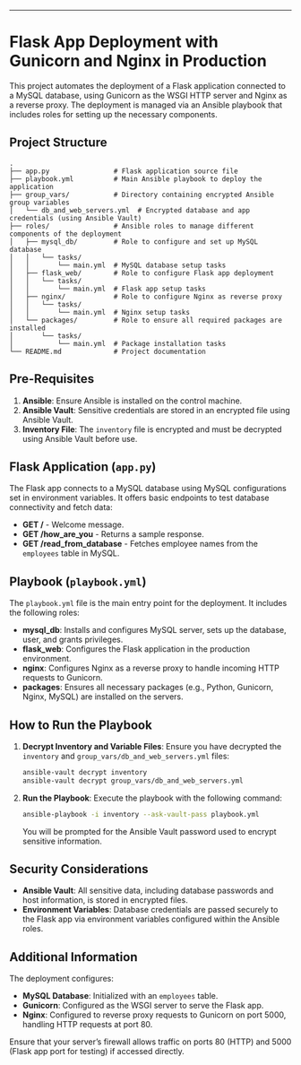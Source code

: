 ---

# Flask App Deployment with Gunicorn and Nginx in Production

This project automates the deployment of a Flask application connected to a MySQL database, using Gunicorn as the WSGI HTTP server and Nginx as a reverse proxy. The deployment is managed via an Ansible playbook that includes roles for setting up the necessary components.

## Project Structure

```plaintext
.
├── app.py                # Flask application source file
├── playbook.yml          # Main Ansible playbook to deploy the application
├── group_vars/           # Directory containing encrypted Ansible group variables
│   └── db_and_web_servers.yml  # Encrypted database and app credentials (using Ansible Vault)
├── roles/                # Ansible roles to manage different components of the deployment
│   ├── mysql_db/         # Role to configure and set up MySQL database
│   │   └── tasks/
│   │       └── main.yml  # MySQL database setup tasks
│   ├── flask_web/        # Role to configure Flask app deployment
│   │   └── tasks/
│   │       └── main.yml  # Flask app setup tasks
│   ├── nginx/            # Role to configure Nginx as reverse proxy
│   │   └── tasks/
│   │       └── main.yml  # Nginx setup tasks
│   └── packages/         # Role to ensure all required packages are installed
│       └── tasks/
│           └── main.yml  # Package installation tasks
└── README.md             # Project documentation
```

## Pre-Requisites

1. **Ansible**: Ensure Ansible is installed on the control machine.
2. **Ansible Vault**: Sensitive credentials are stored in an encrypted file using Ansible Vault.
3. **Inventory File**: The `inventory` file is encrypted and must be decrypted using Ansible Vault before use.

## Flask Application (`app.py`)

The Flask app connects to a MySQL database using MySQL configurations set in environment variables. It offers basic endpoints to test database connectivity and fetch data:

- **GET /** - Welcome message.
- **GET /how_are_you** - Returns a sample response.
- **GET /read_from_database** - Fetches employee names from the `employees` table in MySQL.

## Playbook (`playbook.yml`)

The `playbook.yml` file is the main entry point for the deployment. It includes the following roles:

- **mysql_db**: Installs and configures MySQL server, sets up the database, user, and grants privileges.
- **flask_web**: Configures the Flask application in the production environment.
- **nginx**: Configures Nginx as a reverse proxy to handle incoming HTTP requests to Gunicorn.
- **packages**: Ensures all necessary packages (e.g., Python, Gunicorn, Nginx, MySQL) are installed on the servers.

## How to Run the Playbook

1. **Decrypt Inventory and Variable Files**: 
   Ensure you have decrypted the `inventory` and `group_vars/db_and_web_servers.yml` files:

   ```bash
   ansible-vault decrypt inventory
   ansible-vault decrypt group_vars/db_and_web_servers.yml
   ```

2. **Run the Playbook**:
   Execute the playbook with the following command:

   ```bash
   ansible-playbook -i inventory --ask-vault-pass playbook.yml
   ```

   You will be prompted for the Ansible Vault password used to encrypt sensitive information.

## Security Considerations

- **Ansible Vault**: All sensitive data, including database passwords and host information, is stored in encrypted files.
- **Environment Variables**: Database credentials are passed securely to the Flask app via environment variables configured within the Ansible roles.

## Additional Information

The deployment configures:

- **MySQL Database**: Initialized with an `employees` table.
- **Gunicorn**: Configured as the WSGI server to serve the Flask app.
- **Nginx**: Configured to reverse proxy requests to Gunicorn on port 5000, handling HTTP requests at port 80.

Ensure that your server’s firewall allows traffic on ports 80 (HTTP) and 5000 (Flask app port for testing) if accessed directly.
